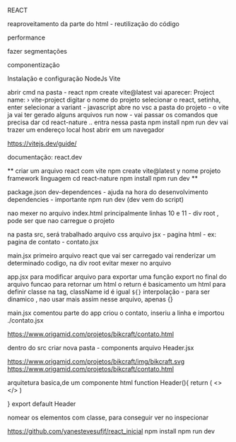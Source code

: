REACT

reaproveitamento da parte do html - reutilização do código

performance

fazer segmentações

componentização

Instalação e configuração
NodeJs
Vite

abrir cmd na pasta - react 
npm create vite@latest
vai aparecer: Project name: › vite-project
digitar o nome do projeto
selecionar o react, setinha, enter
selecionar a variant - javascript
abre no vsc a pasta do projeto - o vite ja vai ter gerado alguns arquivos
run now - vai passar os comandos que precisa dar
cd react-nature .. entra nessa pasta
npm install
npm run dev
vai trazer um endereço local host
abrir em um navegador 

https://vitejs.dev/guide/

documentação:
react.dev



**
criar um arquivo react com vite 
npm create vite@latest
y
nome projeto
framework
linguagem
cd react-nature
npm install
npm run dev
**

package.json
dev-dependences - ajuda na hora do desenvolvimento
dependencies - importante 
npm run dev (dev vem do script)

nao mexer no arquivo index.html
principalmente linhas 10 e 11 - div root , pode ser que nao carregue o projeto

na pasta src, será trabalhado
arquivo css
arquivo jsx - pagina html - ex: pagina de contato - contato.jsx

main.jsx
primeiro arquivo react que vai ser carregado
vai renderizar um determinado codigo, na div root
evitar mexer no arquivo

app.jsx
para modificar
arquivo para exportar uma função
export no final do arquivo
funcao para retornar um html
o return é basicamento um html
para definir classe na tag, className
id é igual
`${}` interpolação - para ser dinamico , nao usar mais assim nesse arquivo, apenas {}


main.jsx
comentou parte do app
criou o contato, inseriu a linha <contato /> 
e importou ./contato.jsx


https://www.origamid.com/projetos/bikcraft/contato.html

dentro do src
criar nova pasta - components
arquivo Header.jsx

https://www.origamid.com/projetos/bikcraft/img/bikcraft.svg
https://www.origamid.com/projetos/bikcraft/contato.html

arquitetura basica,de um componente html
function Header(){
    return (
        <>
        </>
    )

}
export default Header


nomear os elementos com classe, para conseguir ver no inspecionar 


https://github.com/yanestevesufjf/react_inicial
npm install
npm run dev
